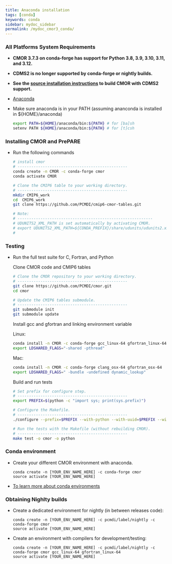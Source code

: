 ```yaml
---
title: Anaconda installation
tags: [conda]
keywords: conda
sidebar: mydoc_sidebar
permalink: /mydoc_cmor3_conda/
---
```


### All Platforms System Requirements

  * **CMOR 3.7.3 on conda-forge has support for Python 3.8, 3.9, 3.10, 3.11, and 3.12.**

  * **CDMS2 is no longer supported by conda-forge or nightly builds.**
  * **See the [source installation instructions](/mydoc_cmor3_github) to build CMOR with CDMS2 support.**

  * [Anaconda](https://www.continuum.io/)

  * Make sure anaconda is in your PATH (assuming ananconda is installed in ${HOME}/anaconda)

    ```sh
    export PATH=${HOME}/anaconda/bin:${PATH} # for [ba]sh
    setenv PATH ${HOME}/anaconda/bin:${PATH} # for [t]csh
    ``` 

### Installing CMOR and PrePARE

  * Run the following commands
   
    ```bash
    # install cmor
    # ------------------------------------------------
    conda create -n CMOR -c conda-forge cmor
    conda activate CMOR

    # Clone the CMIP6 table to your working directory.
    # ------------------------------------------------
    mkdir CMIP6_work
    cd  CMIP6_work
    git clone https://github.com/PCMDI/cmip6-cmor-tables.git

    # Note:
    # -----------------------------------------------------------
    # UDUNITS2_XML_PATH is set automatically by activating CMOR. 
    # export UDUNITS2_XML_PATH=${CONDA_PREFIX}/share/udunits/udunits2.xml
    #
    ```

### Testing

  * Run the full test suite for C, Fortran, and Python
   
    Clone CMOR code and CMIP6 tables

    ```bash
    # Clone the CMOR repository to your working directory.
    # ------------------------------------------------
    git clone https://github.com/PCMDI/cmor.git
    cd cmor

    # Update the CMIP6 tables submodule.
    # ------------------------------------------------
    git submodule init
    git submodule update
    ```
    
    Install gcc and gfortran and linking environment variable

    Linux:
    ```bash
    conda install -n CMOR -c conda-forge gcc_linux-64 gfortran_linux-64
    export LDSHARED_FLAGS="-shared -pthread"
    ```
    Mac:
    ```bash
    conda install -n CMOR -c conda-forge clang_osx-64 gfortran_osx-64
    export LDSHARED_FLAGS=" -bundle -undefined dynamic_lookup"
    ```
    Build and run tests
    ```bash
    # Set prefix for configure step.
    # ------------------------------------------------
    export PREFIX=$(python -c "import sys; print(sys.prefix)")

    # Configure the Makefile.
    # ------------------------------------------------
    ./configure --prefix=$PREFIX --with-python --with-uuid=$PREFIX --with-json-c=$PREFIX --with-udunits2=$PREFIX --with-netcdf=$PREFIX  --enable-verbose-test

    # Run the tests with the Makefile (without rebuilding CMOR).
    # ------------------------------------------------
    make test -o cmor -o python
    ```

### Conda environment

  * Create your different CMOR environment with anaconda.

    ```
    conda create -n [YOUR_ENV_NAME_HERE] -c conda-forge cmor
    source activate [YOUR_ENV_NAME_HERE]
    ```

  * [To learn more about conda environments](http://conda.pydata.org/docs/using/envs.html)

### Obtaining Nighlty builds

  * Create a dedicated environment for nightly (in between releases code):
    ```
    conda create -n [YOUR_ENV_NAME_HERE] -c pcmdi/label/nightly -c conda-forge cmor
    source activate [YOUR_ENV_NAME_HERE]
    ```

  * Create an environment with compilers for development/testing:
    ```
    conda create -n [YOUR_ENV_NAME_HERE] -c pcmdi/label/nightly -c conda-forge cmor gcc_linux-64 gfortran_linux-64
    source activate [YOUR_ENV_NAME_HERE]
    ```
